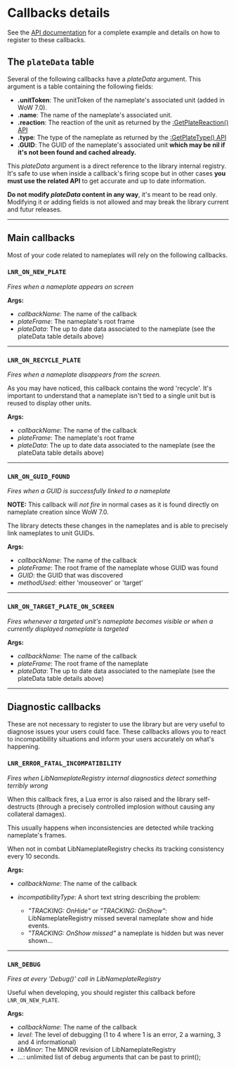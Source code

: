 Callbacks details
=================


See the [API documentation][api] for a complete example and details on how to register to these callbacks.

The `plateData` table
---------------------

Several of the following callbacks have a *plateData* argument. This argument
is a table containing the following fields:

- **.unitToken**: The unitToken of the nameplate's associated unit (added in WoW 7.0).
- **.name**: The name of the nameplate's associated unit.
- **.reaction**: The reaction of the unit as returned by the [:GetPlateReaction() API](http://www.wowace.com/addons/libnameplateregistry-1-0/pages/api/#w-addon-get-plate-reaction-plate-frame)
- **.type**: The type of the nameplate as returned by the [:GetPlateType() API](http://www.wowace.com/addons/libnameplateregistry-1-0/pages/api/#w-addon-get-plate-type-plate-frame)
- **.GUID**: The GUID of the nameplate's associated unit **which may be nil if it's not been found and cached already.**

This *plateData* argument is a direct reference to the library internal
registry. It's safe to use when inside a callback's firing scope but in other
cases **you must use the related API** to get accurate and up to date information.

**Do not modify *plateData* content in any way**, it's meant to be read only.
Modifying it or adding fields is not allowed and may break the library current
and futur releases.

* * * * * * * *

Main callbacks
--------------

Most of your code related to nameplates will rely on the following callbacks.

### `LNR_ON_NEW_PLATE`

*Fires when a nameplate appears on screen*

**Args:**

- *callbackName*: The name of the callback
- *plateFrame*: The nameplate's root frame
- *plateData*: The up to date data associated to the nameplate (see the plateData table details above)

* * * * * * * *

### `LNR_ON_RECYCLE_PLATE`

*Fires when a nameplate disappears from the screen.*

As you may have noticed, this callback contains the word 'recycle'. It's
important to understand that a nameplate isn't tied to a single unit but is
reused to display other units.

**Args:**

- *callbackName*: The name of the callback
- *plateFrame*: The nameplate's root frame
- *plateData*: The up to date data associated to the nameplate (see the plateData table details above)

* * * * * * * *

### `LNR_ON_GUID_FOUND`

*Fires when a GUID is successfully linked to a nameplate*

**NOTE:** This callback will *not fire* in normal cases as it is found directly
on nameplate creation since WoW 7.0.

The library detects these changes in the nameplates and is able to precisely
link nameplates to unit GUIDs.

**Args:**

- *callbackName*: The name of the callback
- *plateFrame*: The root frame of the nameplate whose GUID was found
- *GUID*: the GUID that was discovered
- *methodUsed*: either 'mouseover' or 'target'

* * * * * * * *

### `LNR_ON_TARGET_PLATE_ON_SCREEN`

*Fires whenever a targeted unit's nameplate becomes visible or when a currently
displayed nameplate is targeted*

**Args:**

- *callbackName*: The name of the callback
- *plateFrame*: The root frame of the nameplate
- *plateData*: The up to date data associated to the nameplate (see the plateData table details above)

* * * * * * * *


Diagnostic callbacks
--------------------

These are not necessary to register to use the library but are very useful to
diagnose issues your users could face.
These callbacks allows you to react to incompatibility situations and inform
your users accurately on what's happening.

### `LNR_ERROR_FATAL_INCOMPATIBILITY`

*Fires when LibNameplateRegistry internal diagnostics detect something
terribly wrong*

When this callback fires, a Lua error is also raised and the library
self-destructs (through a precisely controlled implosion without causing any
collateral damages).

This usually happens when inconsistencies are detected while tracking nameplate's frames.

When not in combat LibNameplateRegistry checks its tracking consistency every 10 seconds.

**Args:**

- *callbackName*: The name of the callback
- *incompatibilityType*: A short text string describing the problem:
    
    - *"TRACKING: OnHide"* or *"TRACKING: OnShow"*: LibNameplateRegistry missed several nameplate show and hide events.
    - *"TRACKING: OnShow missed"* a nameplate is hidden but was never shown...

* * * * * * * *

### `LNR_DEBUG`

*Fires at every 'Debug()' call in LibNameplateRegistry*

Useful when developing, you should register this callback before `LNR_ON_NEW_PLATE`.


**Args:**

- *callbackName*: The name of the callback
- *level*: The level of debugging (1 to 4 where 1 is an error, 2 a warning, 3 and 4 informational)
- *libMinor*: The MINOR revision of LibNameplateRegistry
- *...*: unlimited list of debug arguments that can be past to print();


[api]: https://www.wowace.com/projects/libnameplateregistry-1-0/pages/api
